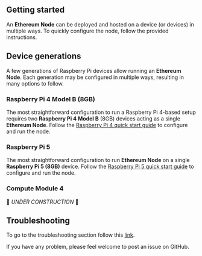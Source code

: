 ## Getting started

An **Ethereum Node** can be deployed and hosted on a device (or devices) in multiple ways. To quickly configure the node, follow the provided instructions.

## Device generations

A few generations of Raspberry Pi devices allow running an **Ethereum Node**. Each generation may be configured in multiple ways, resulting in many options to follow.

### Raspberry Pi 4 Model B (8GB)

The most straightforward configuration to run a Raspberry Pi 4-based setup requires two **Raspberry Pi 4 Model B** (8GB) devices acting as a single **Ethereum Node**. Follow the [Raspberry Pi 4 quick start guide](./devices/rpi4/README.md) to configure and run the node.

### Raspberry Pi 5

The most straightforward configuration to run **Ethereum Node** on a single **Raspberry Pi 5 (8GB)** device. Follow the [Raspberry Pi 5 quick start guide](./devices/rpi5/README.md) to configure and run the node.

### Compute Module 4

🚧 _UNDER CONSTRUCTION_ 🚧 


## Troubleshooting

To go to the troubleshooting section follow this [link](./troubleshooting.md).

If you have any problem, please feel welcome to post an issue on GitHub.
